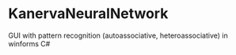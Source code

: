 # KanervaNeuralNetwork
GUI with pattern recognition (autoassociative, heteroassociative) in winforms C#
